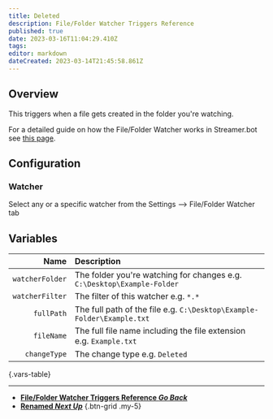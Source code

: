 ```yaml
---
title: Deleted
description: File/Folder Watcher Triggers Reference
published: true
date: 2023-03-16T11:04:29.410Z
tags: 
editor: markdown
dateCreated: 2023-03-14T21:45:58.861Z
---
```


## Overview
This triggers when a file gets created in the folder you're watching.

For a detailed guide on how the File/Folder Watcher works in Streamer.bot see [this page](/Settings/File-Folder-Watcher).

## Configuration
### Watcher
Select any or a specific watcher from the Settings --> File/Folder Watcher tab

## Variables
Name | Description
----:|:------------
`watcherFolder` | The folder you're watching for changes e.g. `C:\Desktop\Example-Folder`
`watcherFilter` | The filter of this watcher e.g. `*.*`
`fullPath` | The full path of the file e.g. `C:\Desktop\Example-Folder\Example.txt`
`fileName` | The full file name including the file extension e.g. `Example.txt`
`changeType` | The change type e.g. `Deleted`
{.vars-table}

---

- [<i class="mdi mdi-chevron-left"></i>**File/Folder Watcher Triggers Reference *Go Back***](/Triggers/Core/File-Folder-Watcher)
- [<i class="mdi mdi-rename-box primary--text"></i> **Renamed *Next Up***](/Triggers/Core/File-Folder-Watcher/Renamed)
{.btn-grid .my-5}
